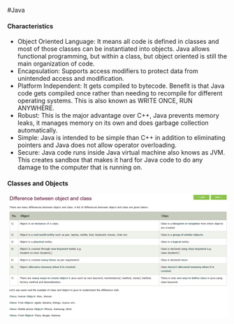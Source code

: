 #Java

#### Characteristics
* Object Oriented Language: It means all code is defined in classes and most
 of those classes can be instantiated into objects. Java allows functional
 programming, but within a class, but object oriented is still the main
 organization of code.
* Encapsulation: Supports access modifiers to protect data from unintended
 access and modification.
* Platform Independent: It gets compiled to bytecode. Benefit is that Java
code gets compiled once rather than needing to recompile for different
operating systems. This is also known as WRITE ONCE, RUN ANYWHERE.
* Robust: This is the major advantage over C++, Java prevents memory leaks,
it manages memory on its own and does garbage collection automatically.
* Simple: Java is intended to be simple than C++ in addition to eliminating
pointers and Java does not allow operator overloading.
* Secure: Java code runs inside Java virtual machine also knows as JVM.
This creates sandbox that makes it hard for Java code to do any damage to
  the computer that is running on.
  
#### Classes and Objects

![ClassVsObjectImage](./ClassVsObject.png)